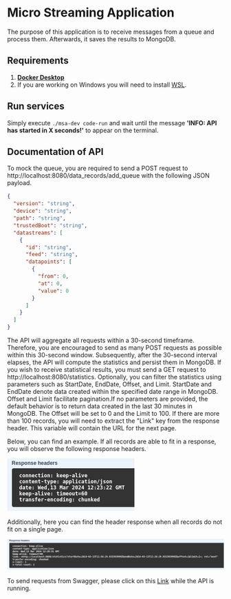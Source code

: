 # Micro Streaming Application
The purpose of this application is to receive messages from a queue and process them. Afterwards, it saves the results to MongoDB.

## Requirements
1. **[Docker Desktop](https://www.docker.com/products/docker-desktop/)**
2. If you are working on Windows you will need to install [WSL](https://learn.microsoft.com/en-us/windows/wsl/install).

## Run services
Simply execute `./msa-dev code-run` and wait until the message **'INFO: API has started in X seconds!'** to appear on the terminal.

## Documentation of API
To mock the queue, you are required to send a POST request to http://localhost:8080/data_records/add_queue with the following JSON payload.
```json
{
  "version": "string",
  "device": "string",
  "path": "string",
  "trustedBoot": "string",
  "datastreams": [
    {
      "id": "string",
      "feed": "string",
      "datapoints": [
        {
          "from": 0,
          "at": 0,
          "value": 0
        }
      ]
    }
  ]
}
```

The API will aggregate all requests within a 30-second timeframe. Therefore, you are encouraged to send as many POST requests as possible within this 30-second window. Subsequently, after the 30-second interval elapses, the API will compute the statistics and persist them in MongoDB. If you wish to receive statistical results, you must send a GET request to http://localhost:8080/statistics. Optionally, you can filter the statistics using parameters such as StartDate, EndDate, Offset, and Limit. StartDate and EndDate denote data created within the specified date range in MongoDB. Offset and Limit facilitate pagination.If no parameters are provided, the default behavior is to return data created in the last 30 minutes in MongoDB. The Offset will be set to 0 and the Limit to 100. If there are more than 100 records, you will need to extract the "Link" key from the response header. This variable will contain the URL for the next page.


Below, you can find an example. If all records are able to fit in a response, you will observe the following response headers.

![Header response fit all records in a page](./img/no-pagination.png)

Additionally, here you can find the header response when all records do not fit on a single page.

![Header response does not fit all records in a page](./img/pagination.png)

To send requests from Swagger, please click on this [Link](http://localhost:8080/swagger-ui/index.html#) while the API is running.
